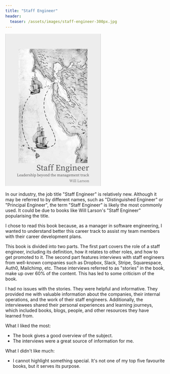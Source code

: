 ```yaml
---
title: "Staff Engineer"
header:
  teaser: /assets/images/staff-engineer-300px.jpg
---
```


![](/assets/images/staff-engineer-300px.jpg)

In our industry, the job title "Staff Engineer" is relatively new. Although it may be referred to by different names, such as "Distinguished Engineer" or "Principal Engineer", the term "Staff Engineer" is likely the most commonly used. It could be due to books like Will Larson's "Staff Engineer" popularising the title.

I chose to read this book because, as a manager in software engineering, I wanted to understand better this career track to assist my team members with their career development plans.

This book is divided into two parts. The first part covers the role of a staff engineer, including its definition, how it relates to other roles, and how to get promoted to it. The second part features interviews with staff engineers from well-known companies such as Dropbox, Slack, Stripe, Squarespace, Auth0, Mailchimp, etc. These interviews referred to as "stories" in the book, make up over 60% of the content. This has led to some criticism of the book.

I had no issues with the stories. They were helpful and informative. They provided me with valuable information about the companies, their internal operations, and the work of their staff engineers. Additionally, the interviewees shared their personal experiences and learning journeys, which included books, blogs, people, and other resources they have learned from.

What I liked the most:
- The book gives a good overview of the subject.
- The interviews were a great source of information for me.

What I didn't like much:
- I cannot highlight something special. It's not one of my top five favourite books, but it serves its purpose.
